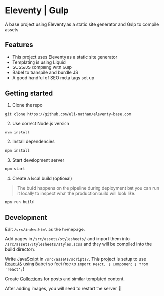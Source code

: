 # Eleventy | Gulp

A base project using Eleventy as a static site generator and Gulp to compile assets

## Features 

- This project uses Eleventy as a static site generator
- Templating is using Liquid 
- SCSS/JS compiling with Gulp 
- Babel to transpile and bundle JS
- A good handful of SEO meta tags set up

## Getting started

1. Clone the repo 

```
git clone https://github.com/eli-nathan/eleventy-base.com
```

2. Use correct Node.js version

```bash
nvm install
```

2. Install dependencies

```bash
npm install
```

3. Start development server

```bash
npm start
```

4. Create a local build (optional)
>The build happens on the pipeline during deployment but you can run it locally to inspect what the production build will look like.

```
npm run build
```

## Development
Edit `/src/index.html` as the homepage.

Add pages in `/src/assets/stylesheets/` and import them into `/src/assets/stylesheets/styles.scss` and they will be compiled into the build directory.

Write JavaScript in `/src/assets/scripts/`. This project is setup to use [ReactJS](https://reactjs.org/) using Babel so feel free to `import React, { Component } from 'react';`!

Create [Collections](https://www.11ty.io/docs/collections/) for posts and similar templated content.

After adding images, you will need to restart the server 🚀